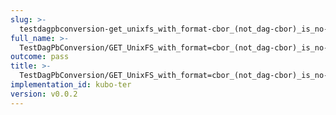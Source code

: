 ```yaml
---
slug: >-
  testdagpbconversion-get_unixfs_with_format-cbor_(not_dag-cbor)_is_no-op_(no_conversion)
full_name: >-
  TestDagPbConversion/GET_UnixFS_with_format=cbor_(not_dag-cbor)_is_no-op_(no_conversion)
outcome: pass
title: >-
  TestDagPbConversion/GET_UnixFS_with_format=cbor_(not_dag-cbor)_is_no-op_(no_conversion)
implementation_id: kubo-ter
version: v0.0.2
---
```


